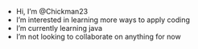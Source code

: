 - Hi, I’m @Chickman23
- I’m interested in learning more ways to apply coding
- I’m currently learning java
- I’m not looking to collaborate on anything for now

<!---
Chickman23/Chickman23 is a ✨ special ✨ repository because its `README.md` (this file) appears on your GitHub profile.
You can click the Preview link to take a look at your changes.
--->
